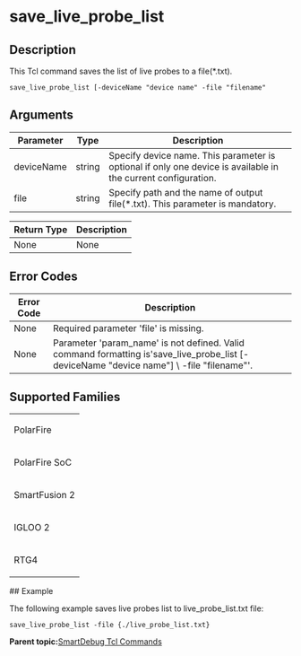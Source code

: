# save\_live\_probe\_list

## Description

This Tcl command saves the list of live probes to a file\(\*.txt\).

```
save_live_probe_list [-deviceName "device name" -file "filename"
```

## Arguments

|Parameter|Type|Description|
|---------|----|-----------|
|deviceName|string|Specify device name. This parameter is optional if only one device is available in the current configuration.|
|file|string|Specify path and the name of output file\(\*.txt\). This parameter is mandatory.|

|Return Type|Description|
|-----------|-----------|
|None|None|

## Error Codes

|Error Code|Description|
|----------|-----------|
|None|Required parameter 'file' is missing.|
|None|Parameter 'param\_name' is not defined. Valid command formatting is​'save\_live\_probe\_list \[-deviceName "device name"\] \\ -file "filename"'.|

## Supported Families

<table id="GUID-671E66D9-3D8C-4FCC-8165-0C1A9C856908"><tbody><tr><td>

PolarFire

</td></tr><tr><td>

PolarFire SoC

</td></tr><tr><td>

SmartFusion 2

</td></tr><tr><td>

IGLOO 2

</td></tr><tr><td>

RTG4

</td></tr></tbody>
</table>## Example

The following example saves live probes list to live\_probe\_list.txt file:​

```
save_live_probe_list -file {./live_probe_list.txt}
```

**Parent topic:**[SmartDebug Tcl Commands](GUID-5F0515FB-DC45-4C39-86E5-8B7DC659F010.md)


